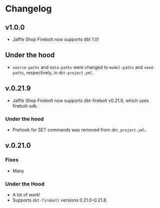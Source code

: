 # Changelog

## v1.0.0

- Jaffle Shop Firebolt now supports dbt 1.0!

## Under the hood

- `source-paths` and `data-paths` were changed to `model-paths` and `seed-paths`, respectively, in `dbt-project.yml`.

## v.0.21.9

- Jaffle Shop Firebolt now supports dbt-firebolt v0.21.9, which uses firebolt-sdk.

### Under the hood

- Prehook for SET commands was removed from `dbt_project.yml`.

## v.0.21.0

### Fixes

- Many

### Under the Hood

- A lot of work!
- Supports `dbt-firebolt` versions 0.21.0–0.21.8.
